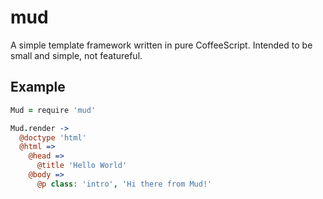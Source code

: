 mud
===

A simple template framework written in pure CoffeeScript. Intended to be small and simple, not featureful.

Example
-------

```coffeescript
Mud = require 'mud'

Mud.render ->
  @doctype 'html'
  @html =>
    @head =>
      @title 'Hello World'
    @body =>
      @p class: 'intro', 'Hi there from Mud!'
```
